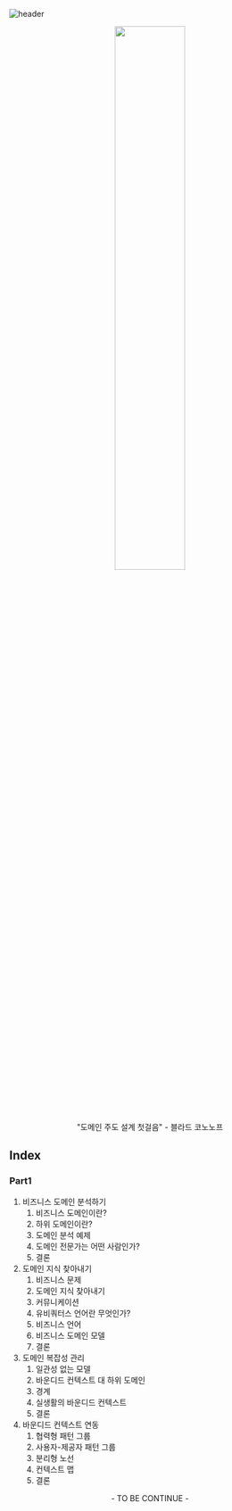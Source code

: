 <!-- Page Haeder : Title -->
![header](https://capsule-render.vercel.app/api?type=waving&color=E5D4EF&height=200&section=header&fontSize=70&fontColor=6b6075&fontAlignY=30&text=Domain&nbsp;Driven&nbsp;Design&desc=%22도메인&nbsp;주도&nbsp;설계&nbsp;첫걸음%22&nbsp;요약&nbsp;정리&descAlign=77&descAlignY=55)
<p align='center'>
    <img src="https://github.com/seohyeonseok/study-01-DDD/assets/22653435/8ebad76f-d4be-4533-8bdb-9ace22798831" width="50%" height="50%" align='center'>
    <p align='center'>
        "도메인 주도 설계 첫걸음" - 블라드 코노노프
    </p>
</p>

<!-- Page Haeder : Index -->
## Index
### Part1
1. 비즈니스 도메인 분석하기
    1. 비즈니스 도메인이란?
    2. 하위 도메인이란?
    3. 도메인 분석 예제
    4. 도메인 전문가는 어떤 사람인가?
    5. 결론
2. 도메인 지식 찾아내기
    1. 비즈니스 문제
    2. 도메인 지식 찾아내기
    3. 커뮤니케이션
    4. 유비쿼터스 언어란 무엇인가?
    5. 비즈니스 언어
    6. 비즈니스 도메인 모델
    7. 결론
3. 도메인 복잡성 관리
    1. 일관성 없는 모델
    2. 바운디드 컨텍스트 대 하위 도메인
    3. 경계
    4. 실생활의 바운디드 컨텍스트
    5. 결론
4. 바운디드 컨텍스트 연동
    1. 협력형 패턴 그룹
    2. 사용자-제공자 패턴 그룹
    3. 분리형 노선
    4. 컨텍스트 맵
    5. 결론


<center>
    - TO BE CONTINUE -
</center>

